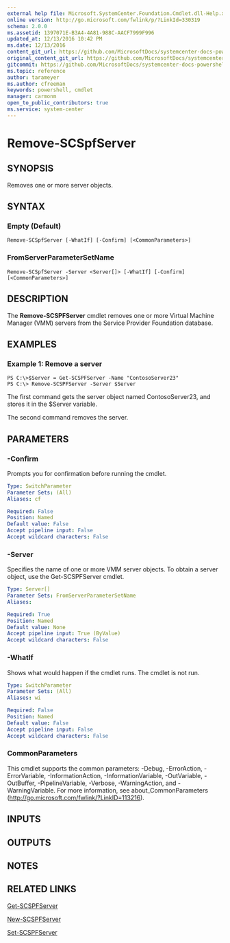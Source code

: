 ```yaml
---
external help file: Microsoft.SystemCenter.Foundation.Cmdlet.dll-Help.xml
online version: http://go.microsoft.com/fwlink/p/?LinkId=330319
schema: 2.0.0
ms.assetid: 1397071E-B3A4-4A81-988C-AACF7999F996
updated_at: 12/13/2016 10:42 PM
ms.date: 12/13/2016
content_git_url: https://github.com/MicrosoftDocs/systemcenter-docs-powershell/blob/master/systemcenter-cmdlets/ServiceProviderFoundation/v1/Remove-SCSPFServer.md
original_content_git_url: https://github.com/MicrosoftDocs/systemcenter-docs-powershell/blob/master/systemcenter-cmdlets/ServiceProviderFoundation/v1/Remove-SCSPFServer.md
gitcommit: https://github.com/MicrosoftDocs/systemcenter-docs-powershell/blob/ea9507ac2178040476af5407227db8cb97701ea9/systemcenter-cmdlets/ServiceProviderFoundation/v1/Remove-SCSPFServer.md
ms.topic: reference
author: tarameyer
ms.author: cfreeman
keywords: powershell, cmdlet
manager: carmonm
open_to_public_contributors: true
ms.service: system-center
---
```


# Remove-SCSpfServer

## SYNOPSIS
Removes one or more server objects.

## SYNTAX

### Empty (Default)
```
Remove-SCSpfServer [-WhatIf] [-Confirm] [<CommonParameters>]
```

### FromServerParameterSetName
```
Remove-SCSpfServer -Server <Server[]> [-WhatIf] [-Confirm] [<CommonParameters>]
```

## DESCRIPTION
The **Remove-SCSPFServer** cmdlet removes one or more Virtual Machine Manager (VMM) servers from the Service Provider Foundation database.

## EXAMPLES

### Example 1: Remove a server
```
PS C:\>$Server = Get-SCSPFServer -Name "ContosoServer23"
PS C:\> Remove-SCSPFServer -Server $Server
```

The first command gets the server object named ContosoServer23, and stores it in the $Server variable.

The second command removes the server.

## PARAMETERS

### -Confirm
Prompts you for confirmation before running the cmdlet.

```yaml
Type: SwitchParameter
Parameter Sets: (All)
Aliases: cf

Required: False
Position: Named
Default value: False
Accept pipeline input: False
Accept wildcard characters: False
```

### -Server
Specifies the name of one or more VMM server objects.
To obtain a server object, use the Get-SCSPFServer cmdlet.

```yaml
Type: Server[]
Parameter Sets: FromServerParameterSetName
Aliases: 

Required: True
Position: Named
Default value: None
Accept pipeline input: True (ByValue)
Accept wildcard characters: False
```

### -WhatIf
Shows what would happen if the cmdlet runs.
The cmdlet is not run.

```yaml
Type: SwitchParameter
Parameter Sets: (All)
Aliases: wi

Required: False
Position: Named
Default value: False
Accept pipeline input: False
Accept wildcard characters: False
```

### CommonParameters
This cmdlet supports the common parameters: -Debug, -ErrorAction, -ErrorVariable, -InformationAction, -InformationVariable, -OutVariable, -OutBuffer, -PipelineVariable, -Verbose, -WarningAction, and -WarningVariable. For more information, see about_CommonParameters (http://go.microsoft.com/fwlink/?LinkID=113216).

## INPUTS

## OUTPUTS

## NOTES

## RELATED LINKS

[Get-SCSPFServer](xref:ServiceProviderFoundation/v1/Get-SCSPFServer.md)

[New-SCSPFServer](xref:ServiceProviderFoundation/v1/New-SCSPFServer.md)

[Set-SCSPFServer](xref:ServiceProviderFoundation/v1/Set-SCSPFServer.md)

